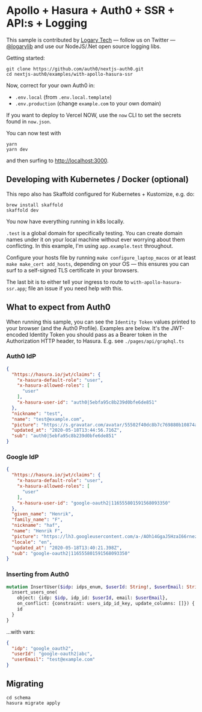 # Apollo + Hasura + Auth0 + SSR + API:s + Logging

This sample is contributed by [Logary Tech](https://logary.tech) — follow us on Twitter — [@logarylib](https://twitter.com/logarylib) and use our NodeJS/.Net open source logging libs.

Getting started:

    git clone https://github.com/auth0/nextjs-auth0.git
    cd nextjs-auth0/examples/with-apollo-hasura-ssr

Now, correct for your own Auth0 in:

- `.env.local` (from `.env.local.template`)
- `.env.production` (change `example.com` to your own domain)

If you want to deploy to Vercel NOW, use the `now` CLI to set the secrets found in `now.json`.

You can now test with

    yarn
    yarn dev

and then surfing to [http://localhost:3000](http://localhost:3000).

## Developing with Kubernetes / Docker (optional)

This repo also has Skaffold configured for Kubernetes + Kustomize, e.g. do:

    brew install skaffold
    skaffold dev

You now have everything running in k8s locally.
    
`.test` is a global domain for specifically testing. You can create domain names under it on your local machine without ever worrying about them conflicting. In this example, I'm using `app.example.test` throughout.

Configure your hosts file by running `make configure_laptop_macos` or at least
`make make_cert add_hosts`, depending on your OS — this ensures you can surf to a self-signed TLS certificate in your browsers.

The last bit is to either tell your ingress to route to `with-apollo-hasura-ssr.app`; file an issue if you need help with this.

## What to expect from Auth0

When running this sample, you can see the `Identity Token` values printed to your browser (and the Auth0 Profile). Examples are below. It's the JWT-encoded Identity Token you should pass as a Bearer token in the Authorization HTTP header, to Hasura. E.g. see `./pages/api/graphql.ts`

### Auth0 IdP

```json
{
  "https://hasura.io/jwt/claims": {
    "x-hasura-default-role": "user",
    "x-hasura-allowed-roles": [
      "user"
    ],
    "x-hasura-user-id": "auth0|5ebfa95c8b239d0bfe6de851"
  },
  "nickname": "test",
  "name": "test@example.com",
  "picture": "https://s.gravatar.com/avatar/55502f40dc8b7c769880b10874abc9d0?s=480&r=pg&d=https%3A%2F%2Fcdn.auth0.com%2Favatars%2Fte.png",
  "updated_at": "2020-05-18T13:44:56.716Z",
  "sub": "auth0|5ebfa95c8b239d0bfe6de851"
}
```


### Google IdP

```json
{
  "https://hasura.io/jwt/claims": {
    "x-hasura-default-role": "user",
    "x-hasura-allowed-roles": [
      "user"
    ],
    "x-hasura-user-id": "google-oauth2|116555801591568093350"
  },
  "given_name": "Henrik",
  "family_name": "F",
  "nickname": "haf",
  "name": "Henrik F",
  "picture": "https://lh3.googleusercontent.com/a-/AOh14GgaJ5HzaI66rnez1WyjhokqRpzIFtz7vXB0kt65Lw",
  "locale": "en",
  "updated_at": "2020-05-18T13:40:21.398Z",
  "sub": "google-oauth2|116555801591568093350"
}
```

### Inserting from Auth0

```graphql
mutation InsertUser($idp: idps_enum, $userId: String!, $userEmail: String) {
  insert_users_one(
    object: {idp: $idp, idp_id: $userId, email: $userEmail},
    on_conflict: {constraint: users_idp_id_key, update_columns: []}) {
    id
  }
}
```

...with vars:

```json
{
  "idp": "google_oauth2",
  "userId": "google-oauth2|abc",
  "userEmail": "test@example.com"
}
```

## Migrating

```
cd schema
hasura migrate apply
```
